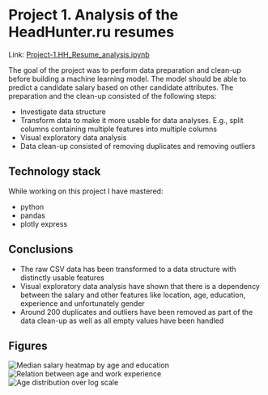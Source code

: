 # Project 1. Analysis of the HeadHunter.ru resumes
Link: [Project-1.HH_Resume_analysis.ipynb](https://github.com/helios12/DataScienceProjects/blob/main/projects/project-1/Project-1.HH_Resume_analysis.ipynb)

The goal of the project was to perform data preparation and clean-up before building a machine learning model. The model should be able to predict a candidate salary based on other candidate attributes. The preparation and the clean-up consisted of the following steps:

* Investigate data structure
* Transform data to make it more usable for data analyses. E.g., split columns containing multiple features into multiple columns
* Visual exploratory data analysis
* Data clean-up consisted of removing duplicates and removing outliers

## Technology stack
While working on this project I have mastered:

* python
* pandas
* plotly express

## Conclusions
* The raw CSV data has been transformed to a data structure with distinctly usable features
* Visual exploratory data analysis have shown that there is a dependency between the salary and other features like location, age, education, experience and unfortunately gender
* Around 200 duplicates and outliers have been removed as part of the data clean-up as well as all empty values have been handled

## Figures
![Median salary heatmap by age and education](https://i.imgur.com/uxCl2ez.png) ![Relation between age and work experience](https://i.imgur.com/pfDjL0Y.png) ![Age distribution over log scale](https://i.imgur.com/IILwbR9.png)